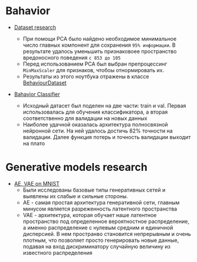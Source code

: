 # Bahavior

* [Dataset research](https://github.com/mxm0312/Generative_models/blob/main/behavior_research.ipynb)

  * При помощи PCA было найдено необходимое минимальное число главных компонент для сохранения `95% информации`. В результате удалось уменьшить признаковоее пространство вредоносного поведения `с 853 до 105`
  * Перед использованием PCA был выбран препроцессинг `MinMaxScaler` для признаков, чтобоы отнормировать их.
  * Результаты из этого ноутбука отражены в классе [BehaviourDataset](https://github.com/mxm0312/Generative_models/blob/main/datasets/behavior.py)
  
 * [Bahavior Classifier](https://github.com/mxm0312/Generative_models/blob/main/bahavior_classifier.ipynb)
    * Исходный датасет был поделен на две части: train и val. Первая использовалась для обучения классификатора, а вторая соответственно для валидации на новых данных
    * Наиболее удачной оказалась архитектура полносвязной нейронной сети. На ней удалось достичь 82% точности на валидации. Далее функция потерь и точность валидации выходит на плато
    
  # Generative models research
  
  * [AE, VAE on MNIST](https://github.com/mxm0312/Generative_models/blob/main/AE_VAE_MNIST.ipynb)
    * Были исследованы базовые типы генеративных сетей и выявлены их слабые и сильные стороны.
    * AE - самая простая архитектура генеративной сети, главным минусом является разреженность латентного пространства
    * VAE - архитектура, которая обучает наше латентное пространство под определенное вероятностное распределение, а именно распределение с нулевым средним и единичной дисперсией. В нем пространво становится непрерывным и очень плотным, что позволяет просто генерировать новые данные, подавая на вход дискриминатору случайную величину из известного распределения
    
